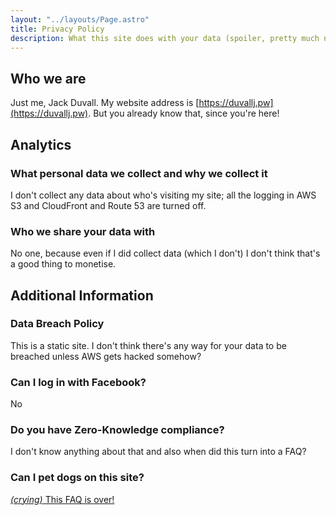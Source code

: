 ```yaml
---
layout: "../layouts/Page.astro"
title: Privacy Policy
description: What this site does with your data (spoiler, pretty much nothing)
---
```


## Who we are

Just me, Jack Duvall. My website address is
[https://duvallj.pw](https://duvallj.pw). But you already know that, since
you're here!

## Analytics

### What personal data we collect and why we collect it

I don't collect any data about who's visiting my site; all the logging in AWS
S3 and CloudFront and Route 53 are turned off.

### Who we share your data with

No one, because even if I did collect data (which I don't) I don't think that's
a good thing to monetise.

## Additional Information

### Data Breach Policy

This is a static site. I don't think there's any way for your data to be
breached unless AWS gets hacked somehow?

### Can I log in with Facebook?

No

### Do you have Zero-Knowledge compliance?

I don't know anything about that and also when did this turn into a FAQ?

### Can I pet dogs on this site?

[_(crying)_ This FAQ is over!](https://store.steampowered.com/app/1671210/DELTARUNE/)

